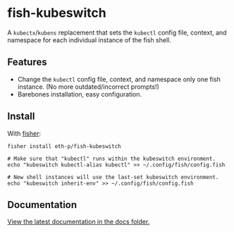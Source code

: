 # fish-kubeswitch

A `kubectx`/`kubens` replacement that sets the `kubectl` config file, context, and namespace for each individual instance of the fish shell.



## Features

- Change the `kubectl` config file, context, and namespace only one fish instance.
  (No more outdated/incorrect prompts!)
- Barebones installation, easy configuration.




## Install

With [fisher](https://github.com/jorgebucaran/fisher):

```fish
fisher install eth-p/fish-kubeswitch

# Make sure that "kubectl" runs within the kubeswitch environment.
echo "kubeswitch kubectl-alias kubectl" >> ~/.config/fish/config.fish

# New shell instances will use the last-set kubeswitch environment.
echo "kubeswitch inherit-env" >> ~/.config/fish/config.fish
```



## Documentation

[View the latest documentation in the docs folder.](docs/README.md)

